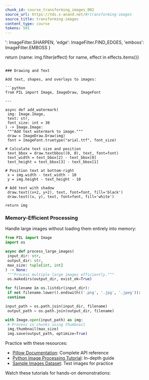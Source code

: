 ```yaml
---
chunk_id: course_transforming_images_002
source_url: https://tds.s-anand.net/#/transforming-images
source_title: transforming-images
content_type: course
tokens: 501
---
```


': ImageFilter.SHARPEN,
 'edge': ImageFilter.FIND_EDGES,
 'emboss': ImageFilter.EMBOSS
 }

return {name: img.filter(effect)
 for name, effect in effects.items()}
```

### Drawing and Text

Add text, shapes, and overlays to images:

```python
from PIL import Image, ImageDraw, ImageFont

---

async def add_watermark(
 img: Image.Image,
 text: str,
 font_size: int = 30
) -> Image.Image:
 """Add text watermark to image."""
 draw = ImageDraw.Draw(img)
 font = ImageFont.truetype("arial.ttf", font_size)

# Calculate text size and position
 text_bbox = draw.textbbox((0, 0), text, font=font)
 text_width = text_bbox[2] - text_bbox[0]
 text_height = text_bbox[3] - text_bbox[1]

# Position text at bottom-right
 x = img.width - text_width - 10
 y = img.height - text_height - 10

# Add text with shadow
 draw.text((x+2, y+2), text, font=font, fill='black')
 draw.text((x, y), text, font=font, fill='white')

return img
```

### Memory-Efficient Processing

Handle large images without loading them entirely into memory:

```python
from PIL import Image
import os

async def process_large_images(
 input_dir: str,
 output_dir: str,
 max_size: tuple[int, int]
) -> None:
 """Process multiple large images efficiently."""
 os.makedirs(output_dir, exist_ok=True)

for filename in os.listdir(input_dir):
 if not filename.lower().endswith(('.png', '.jpg', '.jpeg')):
 continue

input_path = os.path.join(input_dir, filename)
 output_path = os.path.join(output_dir, filename)

with Image.open(input_path) as img:
 # Process in chunks using thumbnail
 img.thumbnail(max_size)
 img.save(output_path, optimize=True)
```

Practice with these resources:

- [Pillow Documentation](https://pillow.readthedocs.io/): Complete API reference
- [Python Image Processing Tutorial](https://realpython.com/image-processing-with-the-python-pillow-library/): In-depth guide
- [Sample Images Dataset](https://www.kaggle.com/datasets/lamsimon/celebs): Test images for practice

Watch these tutorials for hands-on demonstrations:
